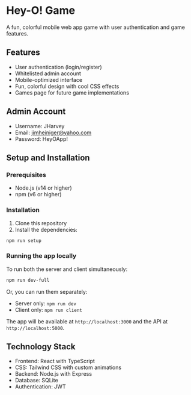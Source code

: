 # Hey-O! Game

A fun, colorful mobile web app game with user authentication and game features.

## Features

- User authentication (login/register)
- Whitelisted admin account
- Mobile-optimized interface
- Fun, colorful design with cool CSS effects
- Games page for future game implementations

## Admin Account

- Username: JHarvey
- Email: jimheiniger@yahoo.com
- Password: HeyOApp!

## Setup and Installation

### Prerequisites

- Node.js (v14 or higher)
- npm (v6 or higher)

### Installation

1. Clone this repository
2. Install the dependencies:

```bash
npm run setup
```

### Running the app locally

To run both the server and client simultaneously:

```bash
npm run dev-full
```

Or, you can run them separately:

- Server only: `npm run dev`
- Client only: `npm run client`

The app will be available at `http://localhost:3000` and the API at `http://localhost:5000`.

## Technology Stack

- Frontend: React with TypeScript
- CSS: Tailwind CSS with custom animations
- Backend: Node.js with Express
- Database: SQLite
- Authentication: JWT 